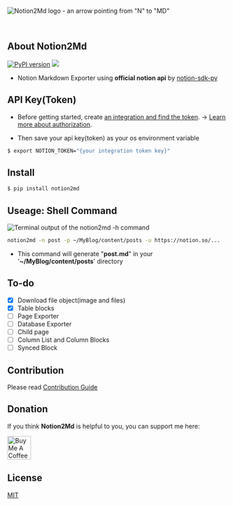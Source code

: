 ![Notion2Md logo - an arrow pointing from "N" to "MD"](Notion2md.jpg)

<br/>

## About Notion2Md

[![PyPI version](https://badge.fury.io/py/notion2md.svg)](https://badge.fury.io/py/notion2md)
<a href="https://hits.seeyoufarm.com"><img src="https://hits.seeyoufarm.com/api/count/incr/badge.svg?url=https%3A%2F%2Fgithub.com%2Fecho724%2Fnotion2md&count_bg=%23949191&title_bg=%23555555&icon=github.svg&icon_color=%23E7E7E7&title=visited&edge_flat=false"/></a>

- Notion Markdown Exporter using **official notion api** by [notion-sdk-py](https://github.com/ramnes/notion-sdk-py)

## API Key(Token)

- Before getting started, create [an integration and find the token](https://www.notion.so/my-integrations). → [Learn more about authorization](https://developers.notion.com/docs/authorization).

- Then save your api key(token) as your os environment variable

```Bash
$ export NOTION_TOKEN="{your integration token key}"
```

## Install

```Bash
$ pip install notion2md
```

## Useage: Shell Command

![Terminal output of the `notion2md -h` command](notion2md_terminal.png)

```Bash
notion2md -n post -p ~/MyBlog/content/posts -u https://notion.so/...
```

- This command will generate "**post.md**" in your '**~/MyBlog/content/posts**' directory

## To-do

- [x] Download file object(image and files)
- [x] Table blocks
- [ ] Page Exporter
- [ ] Database Exporter
- [ ] Child page
- [ ] Column List and Column Blocks 
- [ ] Synced Block
 
## Contribution

Please read [Contribution Guide](CONTRIBUTION.md)

## Donation

If you think **Notion2Md** is helpful to you, you can support me here:

<a href="https://www.buymeacoffee.com/echo724" target="_blank"><img src="https://cdn.buymeacoffee.com/buttons/v2/default-yellow.png" alt="Buy Me A Coffee" style="height: 54px;" height="54"></a>

## License
[MIT](https://choosealicense.com/licenses/mit/)
